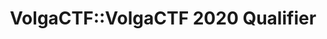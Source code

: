 ---
title: VolgaCTF::VolgaCTF 2020 Qualifier
quals_header_main: VOLGA CTF 2020
quals_header_sub: QUALIFIER
quals_text: Отборочный этап соревнований VolgaCTF 2020 проходил с 27 по 29 марта в режиме онлайн. Лучшие команды будут приглашены на финал VolgaCTF 2020 в Самаре                     
layout: quals.pug
selected_menu_item: acrhive
meta-scoreboard: meta/volgactf-2020/scoreboard-qualifier-2020.json
---